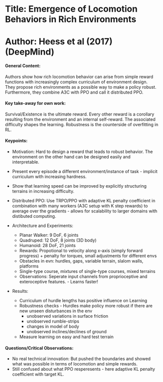 # Title: Emergence of Locomotion Behaviors in Rich Environments

# Author: Heess et al (2017) (DeepMind)

#### General Content:
Authors show how rich locomotion behavior can arise from simple reward functions with increasingly complex curriculum of environment design. They propose rich environments as a possible way to make a policy robust. Furthermore, they combine A3C with PPO and call it distributed PPO.


#### Key take-away for own work:
Survival/Existence is the ultimate reward. Every other reward is a corollary resulting from the environment and an internal self-reward. The associated difficulty shapes the learning. Robustness is the counterside of overfitting in RL.

#### Keypoints:

* Motivation: Hard to design a reward that leads to robust behavior. The environment on the other hand can be designed easily and interpretable.

* Present every episode a different environment/instance of task - implicit curriculum with increasing hardness.

* Show that learning speed can be improved by explicitly structuring terrains in increasing difficulty.

* Distributed PPO: Use TRPO/PPO with adaptive KL penalty coefficient in combination with many workers (A3C setup with K step rewards) to average over the gradients - allows for scalability to larger domains with distibuted computing.

* Architecture and Experiments:
    * Planar Walker: 9 DoF, 6 joints
    * Quadruped: 12 DoF, 8 joints (3D body)
    * Humanoid: 28 DoF, 21 joints
    * Rewards: Propotional to velocity along x-axis (simply forward progress) + penalty for torques, small adjustments for different envs
    * Obstacles in evn: hurdles, gaps, variable terrain, slalom walls, platforms
    * Single-type course, mixtures of single-type courses, mixed terrains
    * Observations: Seperate input channels from proprioceptive and exteroceptive features. - Learns faster!

* Results:
    * Curriculum of hurdle lengths has positive influence on Learning
    * Robustness checks - Hurdles make policy more robust if there are new unseen disturbances in the env
        - unobserved variations in surface friction
        - unobserved rumble-strips
        - changes in model of body
        - unobserved inclines/declines of ground
    * Measure learning on easy and hard test terrain

#### Questions/Critical Observations:

* No real technical innovation: But pushed the boundaries and showed what was possible in terms of locomotion and simple rewards.
* Still confused about what PPO resperesents - here adaptive KL penalty coefficient with target KL.
